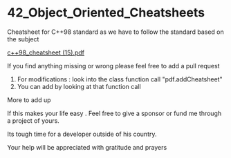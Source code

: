 # 42_Object_Oriented_Cheatsheets
Cheatsheet for C++98 standard as we have to follow the standard based on the subject

[c++98_cheatsheet (15).pdf](https://github.com/mdabir1203/42_Object_Oriented_Cheatsheets/files/11644703/c%2B%2B98_cheatsheet.15.pdf)


If you find anything missing or wrong please feel free to add a pull request

1. For modifications : look into the class function call "pdf.addCheatsheet" 
2. You can add by looking at that function call

More to add up

If this makes your life easy . Feel free to give a sponsor or fund me through a project of yours. 

Its tough time for a developer outside of his country. 

Your help will be appreciated with gratitude and prayers
